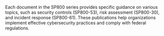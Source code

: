 Each document in the SP800 series provides specific guidance on various topics, such as security controls (SP800-53), risk assessment (SP800-30), and incident response (SP800-61). These publications help organizations implement effective cybersecurity practices and comply with federal regulations.